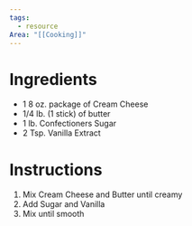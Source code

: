 ```yaml
---
tags:
  - resource
Area: "[[Cooking]]"
---
```


# Ingredients

* 1 8 oz. package of Cream Cheese
* 1/4 lb. (1 stick) of butter
* 1 lb. Confectioners Sugar
* 2 Tsp. Vanilla Extract

# Instructions

1. Mix Cream Cheese and Butter until creamy
2. Add Sugar and Vanilla
3. Mix until smooth

